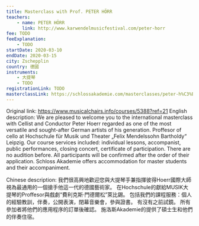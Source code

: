 ```yaml
---
title: Masterclass with Prof. PETER HÖRR
teachers:
	- name: PETER HÖRR
	  link: http://www.karwendelmusicfestival.com/peter-horr
fee: TODO
feeExplanation: 
	- TODO
startDate: 2020-03-10
endDate: 2020-03-15
city: Zschepplin
country: 德國
instruments:
	- 大提琴
	- TODO
registrationLink: TODO
masterclassLink: https://schlossakademie.com/masterclasses/peter-h%C3%B6rr
---
```

Original link: https://www.musicalchairs.info/courses/5388?ref=21
English description:
We are pleased to welcome you to the international masterclass with Cellist and Conductor Peter Hoerr regarded as one of the most versatile and sought-after German artists of his generation.
 Proffesor of cello at Hochschule für Musik und Theater „Felix Mendelssohn Bartholdy“ Leipzig.
Our course services included: individual lessons, accompanist, public performances, closing concert, certificate of participation.
 There are no audition before.
 All participants will be confirmed after the order of their application.
Schloss Akademie offers accommodation for master students and their accompaniment.
​

Chinese description:
我們很高興地歡迎您與大提琴手兼指揮彼得Hoerr國際大師視為最通用的一個搶手他這一代的德國藝術家。
在Hochschule的獻給MUSIK大提琴的Proffesor與戲劇“費利克斯·門德爾松”萊比錫。
包括我們的課程服務：個人的經驗教訓，伴奏，公開表演，閉幕音樂會，參與證書。
有沒有之前試鏡。
所有參加者將他們的應用程序的訂單後確認。
施洛斯Akademie的提供了碩士生和他們的伴奏住宿。

